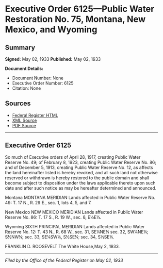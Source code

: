 # Executive Order 6125—Public Water Restoration No. 75, Montana, New Mexico, and Wyoming

## Summary

**Signed:** May 02, 1933
**Published:** May 02, 1933

**Document Details:**
- Document Number: None
- Executive Order Number: 6125
- Citation: None

## Sources
- [Federal Register HTML](https://www.presidency.ucsb.edu/documents/executive-order-6125-public-water-restoration-no-75-montana-new-mexico-and-wyoming)
- [XML Source](None)
- [PDF Source](None)

---

## Executive Order 6125

So much of Executive orders of April 28, 1917, creating Public Water Reserve No. 49; of February 8, 1923, creating Public Water Reserve No. 86; and of December 5, 1913, creating Public Water Reserve No. 12, as affects the land hereinafter listed is hereby revoked, and all such land not otherwise reserved or withdrawn is hereby restored to the public domain and shall become subject to disposition under the laws applicable thereto upon such date and after such notice as may be hereafter determined and announced.

Montana
MONTANA MERIDIAN
Lands affected in Public Water Reserve No. 49:
T. 17 N., R. 29 E., sec. 1, lots 4, 5, and 7.

New Mexico
NEW MEXICO MERIDIAN
Lands affected in Public Water Reserve No. 86:
T. 17 S., R. 19 W., sec. 6, E½E½.

Wyoming
SIXTH PRINCIPAL MERIDIAN
Lands affected in Public Water Reserve No. 12:
T. 43 N., R. 68 W., sec. 31, SE¼NE¼
sec. 32, SW¼NE¼; S½NW¼;
sec. 33, SE¼SW¼, S½SE¼;
sec. 34, S½SE¼.

FRANKLIN D. ROOSEVELT
The White House,May 2, 1933.

---

*Filed by the Office of the Federal Register on May 02, 1933*
